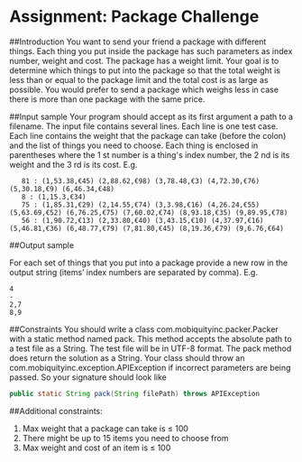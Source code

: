 # Assignment: Package Challenge

##Introduction
  You want to send your friend a package with different things.
  Each thing you put inside the package has such parameters as index number, weight and cost. The
  package has a weight limit. Your goal is to determine which things to put into the package so that the
  total weight is less than or equal to the package limit and the total cost is as large as possible.
  You would prefer to send a package which weighs less in case there is more than one package with the
  same price.
  
 ##Input sample
   Your program should accept as its first argument a path to a filename. The input file contains several lines. Each line is one test case.
   Each line contains the weight that the package can take (before the colon) and the list of things you
   need to choose. Each thing is enclosed in parentheses where the 1 st number is a thing's index number,
   the 2 nd is its weight and the 3 rd is its cost. E.g.
   
```csv
   81 : (1,53.38,€45) (2,88.62,€98) (3,78.48,€3) (4,72.30,€76) (5,30.18,€9) (6,46.34,€48)
   8 : (1,15.3,€34)
   75 : (1,85.31,€29) (2,14.55,€74) (3,3.98,€16) (4,26.24,€55) (5,63.69,€52) (6,76.25,€75) (7,60.02,€74) (8,93.18,€35) (9,89.95,€78)
   56 : (1,90.72,€13) (2,33.80,€40) (3,43.15,€10) (4,37.97,€16) (5,46.81,€36) (6,48.77,€79) (7,81.80,€45) (8,19.36,€79) (9,6.76,€64)
```

##Output sample

For each set of things that you put into a package provide a new row in the output string (items’ index
numbers are separated by comma). E.g.

```csv
4
-
2,7
8,9

```

##Constraints
 You should write a class com.mobiquityinc.packer.Packer with a static method named pack. This method
 accepts the absolute path to a test file as a String. The test file will be in UTF-8 format. The pack method
 does return the solution as a String.
 Your class should throw an com.mobiquityinc.exception.APIException if incorrect parameters are being
 passed. So your signature should look like
 
 ```java
public static String pack(String filePath) throws APIException
```

##Additional constraints:
   1. Max weight that a package can take is ≤ 100
   2. There might be up to 15 items you need to choose from
   3. Max weight and cost of an item is ≤ 100
   
 
